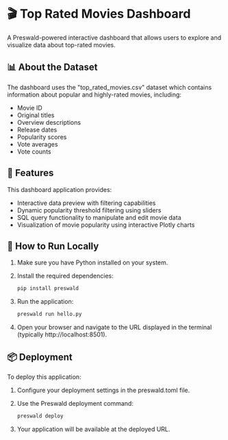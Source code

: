 # 🎬 Top Rated Movies Dashboard

A Preswald-powered interactive dashboard that allows users to explore and visualize data about top-rated movies.

## 📊 About the Dataset

The dashboard uses the "top_rated_movies.csv" dataset which contains information about popular and highly-rated movies, including:

- Movie ID
- Original titles
- Overview descriptions
- Release dates
- Popularity scores
- Vote averages
- Vote counts

## 🚀 Features

This dashboard application provides:

- Interactive data preview with filtering capabilities
- Dynamic popularity threshold filtering using sliders
- SQL query functionality to manipulate and edit movie data
- Visualization of movie popularity using interactive Plotly charts

## 🔧 How to Run Locally

1. Make sure you have Python installed on your system.

2. Install the required dependencies:
   ```bash
   pip install preswald
   ```

3. Run the application:
   ```bash
   preswald run hello.py
   ```

4. Open your browser and navigate to the URL displayed in the terminal (typically http://localhost:8501).

## 📦 Deployment

To deploy this application:

1. Configure your deployment settings in the preswald.toml file.

2. Use the Preswald deployment command:
   ```bash
   preswald deploy
   ```

3. Your application will be available at the deployed URL.